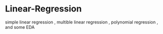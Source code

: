 # Linear-Regression 
simple linear regression ,
multible linear regression ,
polynomial regression ,
and some EDA
